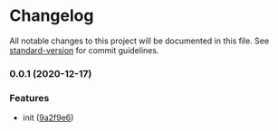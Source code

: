# Changelog

All notable changes to this project will be documented in this file. See [standard-version](https://github.com/conventional-changelog/standard-version) for commit guidelines.

### 0.0.1 (2020-12-17)

### Features

- init ([9a2f9e6](https://github.com/fjc0k/babel-plugin-smart-css-modules/commit/9a2f9e60d9d99494dfc65ba4349a671ff44238ba))
